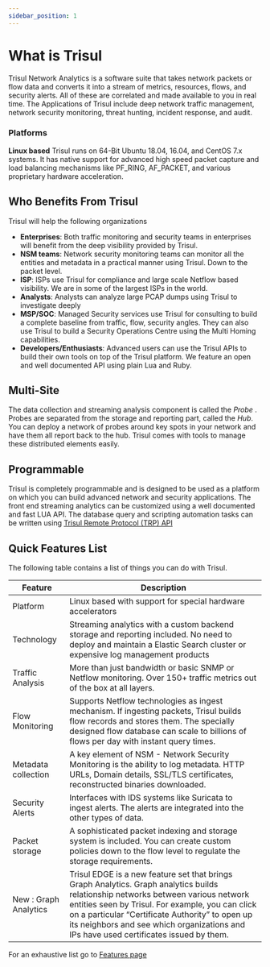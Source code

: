 ```yaml
---
sidebar_position: 1
---
```


# What is Trisul

Trisul Network Analytics is a software suite that takes network packets
or flow data and converts it into a stream of metrics, resources, flows,
and security alerts. All of these are correlated and made available to
you in real time. The Applications of Trisul include deep network traffic
management, network security monitoring, threat hunting, incident
response, and audit.

### Platforms

**Linux based** Trisul runs on 64-Bit Ubuntu 18.04, 16.04, and CentOS
7.x systems. It has native support for advanced high speed packet
capture and load balancing mechanisms like PF_RING, AF_PACKET, and
various proprietary hardware acceleration.

## Who Benefits From Trisul

Trisul will help the following organizations

- **Enterprises**: Both traffic monitoring and security teams in
  enterprises will benefit from the deep visibility provided by Trisul.
- **NSM teams**: Network security monitoring teams can monitor all the entities and metadata in a practical manner using Trisul. Down to
  the packet level.
- **ISP**: ISPs use Trisul for compliance and large scale Netflow based
  visibility. We are in some of the largest ISPs in the world.
- **Analysts**: Analysts can analyze large PCAP dumps using Trisul to
  investigate deeply
- **MSP/SOC**: Managed Security services use Trisul for consulting to
  build a complete baseline from traffic, flow, security angles. They
  can also use Trisul to build a Security Operations Centre using the
  Multi Homing capabilities.
- **Developers/Enthusiasts**: Advanced users can use the Trisul APIs to
  build their own tools on top of the Trisul platform. We feature an
  open and well documented API using plain Lua and Ruby.

## Multi-Site

The data collection and streaming analysis component is called the
*Probe* . Probes are separated from the storage and reporting part,
called the *Hub*. You can deploy a network of probes around key spots in
your network and have them all report back to the hub. Trisul comes with
tools to manage these distributed elements easily.

## Programmable

Trisul is completely programmable and is designed to be used as a
platform on which you can build advanced network and security
applications. The front end streaming analytics can be customized using
a well documented and fast LUA API. The database query and scripting
automation tasks can be written using [Trisul Remote Protocol (TRP)
API](/docs/lua)

## Quick Features List

The following table contains a list of things you can do with Trisul.

| Feature               | Description                                                                                                                                                                                                                                                                                                                        |
| --------------------- | ---------------------------------------------------------------------------------------------------------------------------------------------------------------------------------------------------------------------------------------------------------------------------------------------------------------------------------- |
| Platform              | Linux based with support for special hardware accelerators                                                                                                                                                                                                                                                                         |
| Technology            | Streaming analytics with a custom backend storage and reporting included. No need to deploy and maintain a Elastic Search cluster or expensive log management products                                                                                                                                                             |
| Traffic Analysis      | More than just bandwidth or basic SNMP or Netflow monitoring. Over 150+ traffic metrics out of the box at all layers.                                                                                                                                                                                                              |
| Flow Monitoring       | Supports Netflow technologies as ingest mechanism. If ingesting packets, Trisul builds flow records and stores them. The specially designed flow database can scale to billions of flows per day with instant query times.                                                                                                         |
| Metadata collection   | A key element of NSM - Network Security Monitoring is the ability to log metadata. HTTP URLs, Domain details, SSL/TLS certificates, reconstructed binaries downloaded.                                                                                                                                                             |
| Security Alerts       | Interfaces with IDS systems like Suricata to ingest alerts. The alerts are integrated into the other types of data.                                                                                                                                                                                                                |
| Packet storage        | A sophisticated packet indexing and storage system is included. You can create custom policies down to the flow level to regulate the storage requirements.                                                                                                                                                                        |
| New : Graph Analytics | Trisul EDGE is a new feature set that brings Graph Analytics. Graph analytics builds relationship networks between various network entities seen by Trisul. For example, you can click on a particular “Certificate Authority” to open up its neighbors and see which organizations and IPs have used certificates issued by them. |

For an exhaustive list go to [Features page](https://www.trisul.org/features/)
